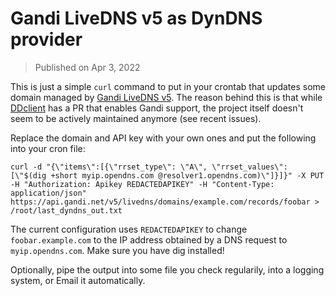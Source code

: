 # Gandi LiveDNS v5 as DynDNS provider

> Published on Apr 3, 2022

This is just a simple `curl` command to put in your crontab that updates some domain managed by [Gandi LiveDNS v5](https://api.gandi.net/docs/livedns/). The reason behind this is that while [DDclient](https://github.com/ddclient/ddclient) has a PR that enables Gandi support, the project itself doesn't seem to be actively maintained anymore (see recent issues).

Replace the domain and API key with your own ones and put the following into your cron file:

```shell-session
curl -d "{\"items\":[{\"rrset_type\": \"A\", \"rrset_values\": [\"$(dig +short myip.opendns.com @resolver1.opendns.com)\"]}]}" -X PUT -H "Authorization: Apikey REDACTEDAPIKEY" -H "Content-Type: application/json" https://api.gandi.net/v5/livedns/domains/example.com/records/foobar > /root/last_dyndns_out.txt 
```

The current configuration uses `REDACTEDAPIKEY` to change `foobar.example.com` to the IP address obtained by a DNS request to `myip.opendns.com`. Make sure you have dig installed!

Optionally, pipe the output into some file you check regularily, into a logging system, or Email it automatically.
